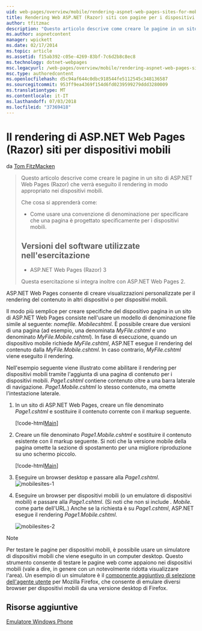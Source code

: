 ```yaml
---
uid: web-pages/overview/mobile/rendering-aspnet-web-pages-sites-for-mobile-devices
title: Rendering Web ASP.NET (Razor) siti con pagine per i dispositivi mobili | Microsoft Docs
author: tfitzmac
description: "Questo articolo descrive come creare le pagine in un sito di ASP.NET Web Pages (Razor) che verrà eseguito il rendering in modo appropriato nei dispositivi mobili. Contenuto dell'esercitazione: come è..."
ms.author: aspnetcontent
manager: wpickett
ms.date: 02/17/2014
ms.topic: article
ms.assetid: f15ab392-c05e-4269-83bf-7c6d2b8c8ec8
ms.technology: dotnet-webpages
msc.legacyurl: /web-pages/overview/mobile/rendering-aspnet-web-pages-sites-for-mobile-devices
msc.type: authoredcontent
ms.openlocfilehash: d5c94af644c0dbc918544fe5112545c348136587
ms.sourcegitcommit: 953ff9ea4369f154d6fd0239599279ddd3280009
ms.translationtype: MT
ms.contentlocale: it-IT
ms.lasthandoff: 07/03/2018
ms.locfileid: "37369418"
---
```

<a name="rendering-aspnet-web-pages-razor-sites-for-mobile-devices"></a>Il rendering di ASP.NET Web Pages (Razor) siti per dispositivi mobili
====================
da [Tom FitzMacken](https://github.com/tfitzmac)

> Questo articolo descrive come creare le pagine in un sito di ASP.NET Web Pages (Razor) che verrà eseguito il rendering in modo appropriato nei dispositivi mobili.
> 
> Che cosa si apprenderà come:
> 
> - Come usare una convenzione di denominazione per specificare che una pagina è progettato specificamente per i dispositivi mobili.
>   
> 
> ## <a name="software-versions-used-in-the-tutorial"></a>Versioni del software utilizzate nell'esercitazione
> 
> 
> - ASP.NET Web Pages (Razor) 3
>   
> 
> Questa esercitazione si integra inoltre con ASP.NET Web Pages 2.


ASP.NET Web Pages consente di creare visualizzazioni personalizzate per il rendering del contenuto in altri dispositivi o per dispositivi mobili.

Il modo più semplice per creare specifiche del dispositivo pagina in un sito di ASP.NET Web Pages consiste nell'usare un modello di denominazione file simile al seguente: <em>nomefile.</em> <em>Mobile</em><em>cshtml</em>. È possibile creare due versioni di una pagina (ad esempio, una denominata <em>MyFile.cshtml</em> e uno denominato <em>MyFile.Mobile.cshtml</em>). In fase di esecuzione, quando un dispositivo mobile richiede <em>MyFile.cshtml</em>, ASP.NET esegue il rendering del contenuto dalla <em>MyFile.Mobile.cshtml</em>. In caso contrario, <em>MyFile.cshtml</em> viene eseguito il rendering.

Nell'esempio seguente viene illustrato come abilitare il rendering per dispositivi mobili tramite l'aggiunta di una pagina di contenuto per i dispositivi mobili. *Page1.cshtml* contiene contenuto oltre a una barra laterale di navigazione. *Page1.Mobile.cshtml* lo stesso contenuto, ma omette l'intestazione laterale.

1. In un sito di ASP.NET Web Pages, creare un file denominato *Page1.cshtml* e sostituire il contenuto corrente con il markup seguente.

    [!code-html[Main](rendering-aspnet-web-pages-sites-for-mobile-devices/samples/sample1.html)]
2. Creare un file denominato *Page1.Mobile.cshtml* e sostituire il contenuto esistente con il markup seguente. Si noti che la versione mobile della pagina omette la sezione di spostamento per una migliore riproduzione su uno schermo piccolo.

    [!code-html[Main](rendering-aspnet-web-pages-sites-for-mobile-devices/samples/sample2.html)]
3. Eseguire un browser desktop e passare alla *Page1.cshtml*. ![mobilesites-1](rendering-aspnet-web-pages-sites-for-mobile-devices/_static/image1.png)
4. Eseguire un browser per dispositivi mobili (o un emulatore di dispositivi mobili) e passare alla *Page1.cshtml*. (Si noti che non si include *. Mobile.* come parte dell'URL.) Anche se la richiesta è su *Page1.cshtml*, ASP.NET esegue il rendering *Page1.Mobile.cshtml*.

    ![mobilesites-2](rendering-aspnet-web-pages-sites-for-mobile-devices/_static/image2.png)

> [!NOTE]
> Per testare le pagine per dispositivi mobili, è possibile usare un simulatore di dispositivi mobili che viene eseguito in un computer desktop. Questo strumento consente di testare le pagine web come appaiono nei dispositivi mobili (vale a dire, in genere con un notevolmente ridotta visualizzare l'area). Un esempio di un simulatore è il [componente aggiuntivo di selezione dell'agente utente](http://addons.mozilla.org/firefox/addon/user-agent-switcher/) per Mozilla Firefox, che consente di emulare diversi browser per dispositivi mobili da una versione desktop di Firefox.


<a id="Additional_Resources"></a>
## <a name="additional-resources"></a>Risorse aggiuntive


[Emulatore Windows Phone](https://msdn.microsoft.com/library/ff402563(v=VS.92).aspx)

